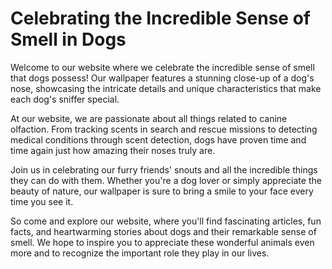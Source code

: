 <!--font:Open Sans-->

# Celebrating the Incredible Sense of Smell in Dogs

Welcome to our website where we celebrate the incredible sense of smell that dogs possess! Our wallpaper features a stunning close-up of a dog's nose, showcasing the intricate details and unique characteristics that make each dog's sniffer special.

At our website, we are passionate about all things related to canine olfaction. From tracking scents in search and rescue missions to detecting medical conditions through scent detection, dogs have proven time and time again just how amazing their noses truly are.

Join us in celebrating our furry friends' snouts and all the incredible things they can do with them. Whether you're a dog lover or simply appreciate the beauty of nature, our wallpaper is sure to bring a smile to your face every time you see it.

So come and explore our website, where you'll find fascinating articles, fun facts, and heartwarming stories about dogs and their remarkable sense of smell. We hope to inspire you to appreciate these wonderful animals even more and to recognize the important role they play in our lives.

<!--

Write me markdown content of website with wallpaper:

"A close-up of a dog’s nose"

The header of the page should not be copy of the text but rather a real content of the website which is using this wallpaper.


---


# Pawsome Sniffs: A Close-Up of a Dog's Nose

Welcome to Pawsome Sniffs, where we celebrate the amazing sense of smell that dogs possess! Our wallpaper features a close-up of a dog's nose, highlighting the intricate details and unique characteristics that make each dog's sniffer special.

At Pawsome Sniffs, we are passionate about all things canine olfaction. From tracking scents in search and rescue missions to detecting medical conditions through scent detection, dogs have proven time and time again just how incredible their noses truly are.

So join us in celebrating our furry friends' snouts and all the amazing things they can do with them. Whether you're a dog lover or simply appreciate the beauty of nature, our wallpaper is sure to bring a smile to your face every time you see it.


---


Heading is too long, rewrite whole content.


---


# Celebrate the Amazing Sense of Smell in Dogs

Welcome to our website where we celebrate the incredible sense of smell that dogs possess! Our wallpaper features a stunning close-up of a dog's nose, showcasing the intricate details and unique characteristics that make each dog's sniffer special.

At our website, we are passionate about all things related to canine olfaction. From tracking scents in search and rescue missions to detecting medical conditions through scent detection, dogs have proven time and time again just how amazing their noses truly are.

Join us in celebrating our furry friends' snouts and all the incredible things they can do with them. Whether you're a dog lover or simply appreciate the beauty of nature, our wallpaper is sure to bring a smile to your face every time you see it.

So come and explore our website, where you'll find fascinating articles, fun facts, and heartwarming stories about dogs and their remarkable sense of smell. We hope to inspire you to appreciate these wonderful animals even more and to recognize the important role they play in our lives.


---


Heading is too long, rewrite whole content.


---


# The Power of a Dog's Nose: Celebrating Canine Olfaction

Welcome to our website where we celebrate the incredible power of a dog's nose! Our wallpaper features a stunning close-up of a dog's nose, showcasing the intricate details and unique characteristics that make each dog's sniffer special.

At our website, we are passionate about all things related to canine olfaction. From tracking scents in search and rescue missions to detecting medical conditions through scent detection, dogs have proven time and time again just how amazing their noses truly are.

Join us in celebrating our furry friends' snouts and all the incredible things they can do with them. Whether you're a dog lover or simply appreciate the beauty of nature, our wallpaper is sure to bring a smile to your face every time you see it.

So come and explore our website, where you'll find fascinating articles, fun facts, and heartwarming stories about dogs and their remarkable sense of smell. We hope to inspire you to appreciate these wonderful animals even more and to recognize the important role they play in our lives.


---


Heading is too long, rewrite whole content.


---


# Celebrating the Incredible Sense of Smell in Dogs

Welcome to our website where we celebrate the incredible sense of smell that dogs possess! Our wallpaper features a stunning close-up of a dog's nose, showcasing the intricate details and unique characteristics that make each dog's sniffer special.

At our website, we are passionate about all things related to canine olfaction. From tracking scents in search and rescue missions to detecting medical conditions through scent detection, dogs have proven time and time again just how amazing their noses truly are.

Join us in celebrating our furry friends' snouts and all the incredible things they can do with them. Whether you're a dog lover or simply appreciate the beauty of nature, our wallpaper is sure to bring a smile to your face every time you see it.

So come and explore our website, where you'll find fascinating articles, fun facts, and heartwarming stories about dogs and their remarkable sense of smell. We hope to inspire you to appreciate these wonderful animals even more and to recognize the important role they play in our lives.


---


Write me a Google font which is best fitting for the website.

Pick from the list:
- Montserrat
- Poppins
- Dancing Script
- Futura
- Roboto
- Alegreya
- Open Sans
- Exo 2
- IBM Plex Sans
- Barlow Condensed
- Lobster
- Raleway
- Inter
- Playfair Display
- Great Vibes
- Orbitron
- Lato


Write just the font name nothing else.


---


Open Sans

-->
